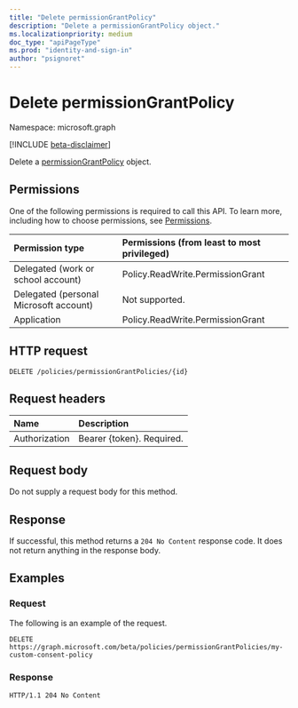 ```yaml
---
title: "Delete permissionGrantPolicy"
description: "Delete a permissionGrantPolicy object."
ms.localizationpriority: medium
doc_type: "apiPageType"
ms.prod: "identity-and-sign-in"
author: "psignoret"
---
```


# Delete permissionGrantPolicy

Namespace: microsoft.graph

[!INCLUDE [beta-disclaimer](../../includes/beta-disclaimer.md)]

Delete a [permissionGrantPolicy](../resources/permissiongrantpolicy.md) object.

## Permissions

One of the following permissions is required to call this API. To learn more, including how to choose permissions, see [Permissions](/graph/permissions-reference).

| Permission type                        | Permissions (from least to most privileged) |
|:---------------------------------------|:--------------------------------------------|
| Delegated (work or school account)     | Policy.ReadWrite.PermissionGrant |
| Delegated (personal Microsoft account) | Not supported. |
| Application                            | Policy.ReadWrite.PermissionGrant |

## HTTP request

<!-- { "blockType": "ignored" } -->

```http
DELETE /policies/permissionGrantPolicies/{id}
```

## Request headers

| Name           | Description                |
|:---------------|:---------------------------|
| Authorization  | Bearer {token}. Required.  |

## Request body

Do not supply a request body for this method.

## Response

If successful, this method returns a `204 No Content` response code. It does not return anything in the response body.

## Examples

### Request

The following is an example of the request.


<!-- {
  "blockType": "request",
  "name": "delete_permissiongrantpolicy",
  "sampleKeys": ["my-custom-consent-policy"]
}-->

```msgraph-interactive
DELETE https://graph.microsoft.com/beta/policies/permissionGrantPolicies/my-custom-consent-policy
```

### Response

<!-- {
  "blockType": "response"
} -->

```http
HTTP/1.1 204 No Content
```

